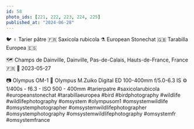 ```yaml
---
id: 58
photo_ids: [221, 222, 223, 224, 225]
published_at: "2024-06-28"
---
```

🐦 ♀️
Tarier pâtre 🇫🇷
Saxicola rubicola ⚗️
European Stonechat 🇬🇧
Tarabilla Europea 🇪🇸

🗺️ Champs de Dainville, Dainville, Pas-de-Calais, Hauts-de-France, France 🇫🇷
📅 2023-05-27

📷 Olympus OM-1
🔭 Olympus M.Zuiko Digital ED 100-400mm f/5.0-6.3 IS
⚙️ 1/400s - f6.3 - ISO 500 - 400mm
#tarierpatre #saxicolarubicola #europeanstonechat #tarabillaeuropea #bird #birdphotography #wildlife #wildlifephotography #omsystem #olympusom1 #omsystemwildlife #omsystemphotographer #omsystemwildlifephotographer #omsystemphotography #omsystemwildlifephotography #omsystemfr #omsystemfrance